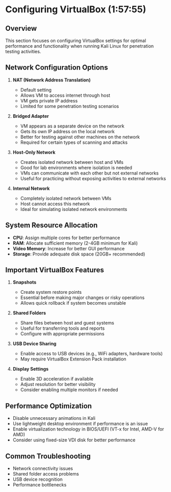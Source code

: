 # Configuring VirtualBox (1:57:55)

## Overview
This section focuses on configuring VirtualBox settings for optimal performance and functionality when running Kali Linux for penetration testing activities.

## Network Configuration Options
1. **NAT (Network Address Translation)**
   - Default setting
   - Allows VM to access internet through host
   - VM gets private IP address
   - Limited for some penetration testing scenarios

2. **Bridged Adapter**
   - VM appears as a separate device on the network
   - Gets its own IP address on the local network
   - Better for testing against other machines on the network
   - Required for certain types of scanning and attacks

3. **Host-Only Network**
   - Creates isolated network between host and VMs
   - Good for lab environments where isolation is needed
   - VMs can communicate with each other but not external networks
   - Useful for practicing without exposing activities to external networks

4. **Internal Network**
   - Completely isolated network between VMs
   - Host cannot access this network
   - Ideal for simulating isolated network environments

## System Resource Allocation
- **CPU**: Assign multiple cores for better performance
- **RAM**: Allocate sufficient memory (2-4GB minimum for Kali)
- **Video Memory**: Increase for better GUI performance
- **Storage**: Provide adequate disk space (20GB+ recommended)

## Important VirtualBox Features
1. **Snapshots**
   - Create system restore points
   - Essential before making major changes or risky operations
   - Allows quick rollback if system becomes unstable

2. **Shared Folders**
   - Share files between host and guest systems
   - Useful for transferring tools and reports
   - Configure with appropriate permissions

3. **USB Device Sharing**
   - Enable access to USB devices (e.g., WiFi adapters, hardware tools)
   - May require VirtualBox Extension Pack installation

4. **Display Settings**
   - Enable 3D acceleration if available
   - Adjust resolution for better visibility
   - Consider enabling multiple monitors if needed

## Performance Optimization
- Disable unnecessary animations in Kali
- Use lightweight desktop environment if performance is an issue
- Enable virtualization technology in BIOS/UEFI (VT-x for Intel, AMD-V for AMD)
- Consider using fixed-size VDI disk for better performance

## Common Troubleshooting
- Network connectivity issues
- Shared folder access problems
- USB device recognition
- Performance bottlenecks
